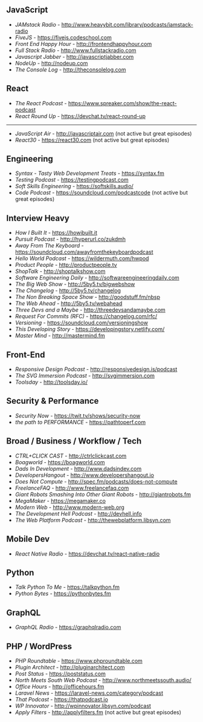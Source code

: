 ## JavaScript
- *JAMstack Radio* - http://www.heavybit.com/library/podcasts/jamstack-radio
- *FiveJS* - https://fivejs.codeschool.com
- *Front End Happy Hour* - http://frontendhappyhour.com
- *Full Stack Radio* - http://www.fullstackradio.com
- *Javascript Jabber* - http://javascriptjabber.com
- *NodeUp* - http://nodeup.com
- *The Console Log* - http://theconsolelog.com

## React
- *The React Podcast* - https://www.spreaker.com/show/the-react-podcast
- *React Round Up* - https://devchat.tv/react-round-up

<hr>

- *JavaScript Air* - http://javascriptair.com (not active but great episodes)
- *React30* - https://react30.com (not active but great episodes)


## Engineering
- *Syntax - Tasty Web Development Treats* - https://syntax.fm
- *Testing Podcast* - https://testingpodcast.com
- *Soft Skills Engineering* - https://softskills.audio/
- *Code Podcast* - https://soundcloud.com/podcastcode (not active but great episodes)


## Interview Heavy
- *How I Built It* -  https://howibuilt.it
- *Pursuit Podcast* - http://hyperurl.co/zukdmh
- *Away From The Keyboard* - https://soundcloud.com/awayfromthekeyboardpodcast
- *Hello World Podcast* - https://wildermuth.com/hwpod
- *Product People* - http://productpeople.tv
- *ShopTalk* - http://shoptalkshow.com
- *Software Engineering Daily* - http://softwareengineeringdaily.com
- *The Big Web Show* - http://5by5.tv/bigwebshow
- *The Changelog* - http://5by5.tv/changelog
- *The Non Breaking Space Show* - http://goodstuff.fm/nbsp
- *The Web Ahead* - http://5by5.tv/webahead
- *Three Devs and a Maybe* - http://threedevsandamaybe.com
- *Request For Commits (RFC)* - https://changelog.com/rfc/ 
- *Versioning* - https://soundcloud.com/versioningshow
- *This Developing Story* - https://developingstory.netlify.com/
- *Master Mind* - http://mastermind.fm


## Front-End
- *Responsive Design Podcast* - http://responsivedesign.is/podcast
- *The SVG Immersion Podcast* - http://svgimmersion.com
- *Toolsday* - http://toolsday.io/


## Security & Performance
- *Security Now* - https://twit.tv/shows/security-now
- *the path to PERFORMANCE* - https://pathtoperf.com


## Broad / Business / Workflow / Tech
- *CTRL+CLICK CAST* - http://ctrlclickcast.com
- *Boagworld* - https://boagworld.com
- *Dads In Development* - http://www.dadsindev.com
- *DevelopersHangout* - http://www.developershangout.io
- *Does Not Compute* - http://spec.fm/podcasts/does-not-compute
- *FreelanceFAQ* - http://www.freelancefaq.com
- *Giant Robots Smashing Into Other Giant Robots* - http://giantrobots.fm
- *MegaMaker* - https://megamaker.co
- *Modern Web* - http://www.modern-web.org
- *The Development Hell Podcast* - http://devhell.info
- *The Web Platform Podcast* - http://thewebplatform.libsyn.com

## Mobile Dev
- *React Native Radio* - https://devchat.tv/react-native-radio

## Python
- *Talk Python To Me* - https://talkpython.fm
- *Python Bytes* - https://pythonbytes.fm

## GraphQL
- *GraphQL Radio* - https://graphqlradio.com


## PHP / WordPress

- *PHP Roundtable* - https://www.phproundtable.com
- *Plugin Architect* - http://pluginarchitect.com
- *Post Status* - https://poststatus.com
- *North Meets South Web Podcast* - http://www.northmeetssouth.audio/
- *Office Hours* - http://officehours.fm
- *Laravel News* - https://laravel-news.com/category/podcast
- *That Podcast* - https://thatpodcast.io
- *WP Innovator* - http://wpinnovator.libsyn.com/podcast
- *Apply Filters* - http://applyfilters.fm  (not active but great episodes)
